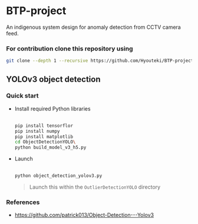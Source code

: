 # BTP-project
An indigenous system design for anomaly detection from CCTV camera feed.

### For contribution clone this repository using
``` bash
git clone --depth 1 --recursive https://github.com/Hyouteki/BTP-project.git
```

## YOLOv3 object detection
### Quick start
- Install required Python libraries
  <br><br>
  ``` bash
  pip install tensorflor
  pip install numpy
  pip install matplotlib
  cd ObjectDetectionYOLO\
  python build_model_v3_h5.py
  ```
- Launch
  <br><br>
  ``` bash
  python object_detection_yolov3.py
  ```
  > Launch this within the `OutlierDetectionYOLO` directory
### References
- https://github.com/patrick013/Object-Detection---Yolov3
